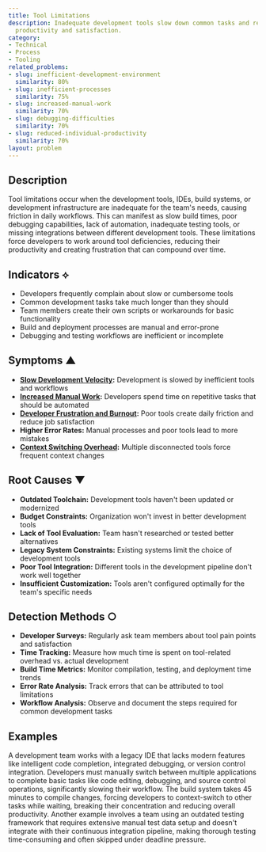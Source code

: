```yaml
---
title: Tool Limitations
description: Inadequate development tools slow down common tasks and reduce developer
  productivity and satisfaction.
category:
- Technical
- Process
- Tooling
related_problems:
- slug: inefficient-development-environment
  similarity: 80%
- slug: inefficient-processes
  similarity: 75%
- slug: increased-manual-work
  similarity: 70%
- slug: debugging-difficulties
  similarity: 70%
- slug: reduced-individual-productivity
  similarity: 70%
layout: problem
---
```


## Description

Tool limitations occur when the development tools, IDEs, build systems, or development infrastructure are inadequate for the team's needs, causing friction in daily workflows. This can manifest as slow build times, poor debugging capabilities, lack of automation, inadequate testing tools, or missing integrations between different development tools. These limitations force developers to work around tool deficiencies, reducing their productivity and creating frustration that can compound over time.

## Indicators ⟡

- Developers frequently complain about slow or cumbersome tools
- Common development tasks take much longer than they should
- Team members create their own scripts or workarounds for basic functionality
- Build and deployment processes are manual and error-prone
- Debugging and testing workflows are inefficient or incomplete

## Symptoms ▲

- **[Slow Development Velocity](slow-development-velocity.md):** Development is slowed by inefficient tools and workflows
- **[Increased Manual Work](increased-manual-work.md):** Developers spend time on repetitive tasks that should be automated
- **[Developer Frustration and Burnout](developer-frustration-and-burnout.md):** Poor tools create daily friction and reduce job satisfaction
- **Higher Error Rates:** Manual processes and poor tools lead to more mistakes
- **[Context Switching Overhead](context-switching-overhead.md):** Multiple disconnected tools force frequent context changes

## Root Causes ▼

- **Outdated Toolchain:** Development tools haven't been updated or modernized
- **Budget Constraints:** Organization won't invest in better development tools
- **Lack of Tool Evaluation:** Team hasn't researched or tested better alternatives
- **Legacy System Constraints:** Existing systems limit the choice of development tools
- **Poor Tool Integration:** Different tools in the development pipeline don't work well together
- **Insufficient Customization:** Tools aren't configured optimally for the team's specific needs

## Detection Methods ○

- **Developer Surveys:** Regularly ask team members about tool pain points and satisfaction
- **Time Tracking:** Measure how much time is spent on tool-related overhead vs. actual development
- **Build Time Metrics:** Monitor compilation, testing, and deployment time trends
- **Error Rate Analysis:** Track errors that can be attributed to tool limitations
- **Workflow Analysis:** Observe and document the steps required for common development tasks

## Examples

A development team works with a legacy IDE that lacks modern features like intelligent code completion, integrated debugging, or version control integration. Developers must manually switch between multiple applications to complete basic tasks like code editing, debugging, and source control operations, significantly slowing their workflow. The build system takes 45 minutes to compile changes, forcing developers to context-switch to other tasks while waiting, breaking their concentration and reducing overall productivity. Another example involves a team using an outdated testing framework that requires extensive manual test data setup and doesn't integrate with their continuous integration pipeline, making thorough testing time-consuming and often skipped under deadline pressure.